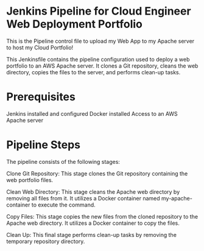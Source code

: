 # Jenkins Pipeline for Cloud Engineer Web Deployment Portfolio
This is the Pipeline control file to upload my Web App to my Apache server to host my Cloud Portfolio!

This Jenkinsfile contains the pipeline configuration used to deploy a web portfolio to an AWS Apache server. It clones a Git repository, cleans the web directory, copies the files to the server, and performs clean-up tasks.

# Prerequisites
Jenkins installed and configured
Docker installed
Access to an AWS Apache server

# Pipeline Steps
The pipeline consists of the following stages:

Clone Git Repository: This stage clones the Git repository containing the web portfolio files.

Clean Web Directory: This stage cleans the Apache web directory by removing all files from it. It utilizes a Docker container named my-apache-container to execute the command.

Copy Files: This stage copies the new files from the cloned repository to the Apache web directory. It utilizes a Docker container to copy the files.

Clean Up: This final stage performs clean-up tasks by removing the temporary repository directory.
